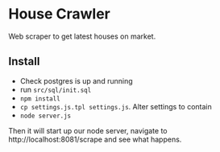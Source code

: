 House Crawler
================

Web scraper to get latest houses on market.

## Install

* Check postgres is up and running
* run `src/sql/init.sql`
* `npm install`
* `cp settings.js.tpl settings.js`. Alter settings to contain
* `node server.js`



 Then it will start up our node server, navigate to http://localhost:8081/scrape and see what happens.
